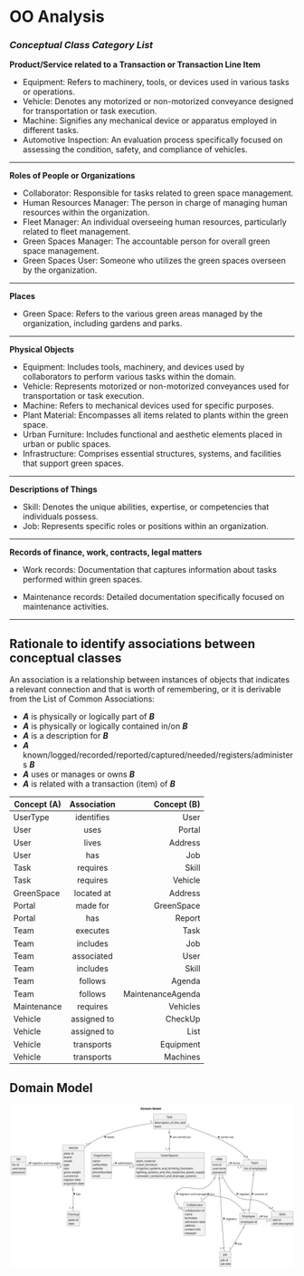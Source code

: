 # OO Analysis


### _Conceptual Class Category List_



**Product/Service related to a Transaction or Transaction Line Item**

* Equipment: Refers to machinery, tools, or devices used in various tasks or operations.
* Vehicle: Denotes any motorized or non-motorized conveyance designed for transportation or task execution.
* Machine: Signifies any mechanical device or apparatus employed in different tasks.
* Automotive Inspection: An evaluation process specifically focused on assessing the condition, safety, and compliance of vehicles.

---

 

**Roles of People or Organizations**

* Collaborator: Responsible for tasks related to green space management.
* Human Resources Manager: The person in charge of managing human resources within the organization.
* Fleet Manager: An individual overseeing human resources, particularly related to fleet management.
* Green Spaces Manager: The accountable person for overall green space management.
* Green Spaces User: Someone who utilizes the green spaces overseen by the organization.

---

**Places**

* Green Space: Refers to the various green areas managed by the organization, including gardens and parks.

---


**Physical Objects**

* Equipment: Includes tools, machinery, and devices used by collaborators to perform various tasks within the domain.
* Vehicle: Represents motorized or non-motorized conveyances used for transportation or task execution.
* Machine: Refers to mechanical devices used for specific purposes.
* Plant Material: Encompasses all items related to plants within the green space.
* Urban Furniture: Includes functional and aesthetic elements placed in urban or public spaces.
* Infrastructure: Comprises essential structures, systems, and facilities that support green spaces.

---

**Descriptions of Things**

* Skill: Denotes the unique abilities, expertise, or competencies that individuals possess.
* Job: Represents specific roles or positions within an organization.

---


**Records of finance, work, contracts, legal matters**

* Work records:  Documentation that captures information about tasks performed within green spaces.

* Maintenance records:  Detailed documentation specifically focused on maintenance activities.

---


## Rationale to identify associations between conceptual classes

An association is a relationship between instances of objects that indicates a relevant connection and that is worth of remembering, or it is derivable from the List of Common Associations:

- **_A_** is physically or logically part of **_B_**
- **_A_** is physically or logically contained in/on **_B_**
- **_A_** is a description for **_B_**
- **_A_** known/logged/recorded/reported/captured/needed/registers/administers **_B_**
- **_A_** uses or manages or owns **_B_**
- **_A_** is related with a transaction (item) of **_B_**



| Concept (A) 		  |             Association   	             |  Concept (B) |
|-----------------|:---------------------------------------:|-------------:|
|  UserType                |               identifies                |  User            |
| User                         |                  uses                   |    Portal              |
|  User                        |                  lives                  |    Address              |
|  User                        |                   has                   |  Job                |
|   Task                       |                requires                 |    Skill              |
| Task  	 |             requires   		 	             | Vehicle |
| GreenSpace 	         |            located at   		 	            | Address |
| Portal 	         |             made for   		 	             |      GreenSpace |
| Portal	           |                has  		 	                |        Report |
| Team 	          |             executes  		 	              |    Task |
| Team	          |              includes 		 	              |    Job  |
| Team		          |            associated   		 	            |    User |
| Team	          |             includes  		 	              |    Skill |
| Team		          |             follows   		 	              |    Agenda |
| Team 	          |               follows	 	                |     MaintenanceAgenda |
| Maintenance         |                requires  		 	                | Vehicles |
| Vehicle 	         |        assigned to   		 	          | CheckUp |
|  Vehicle                 |    assigned to       		 	                                      | List             |
|  Vehicle                 |  transports                                        |     Equipment         |
|  Vehicle                 |   transports                                       |  Machines            |

## Domain Model


![Domain Model](svg/project-domain-model.svg)